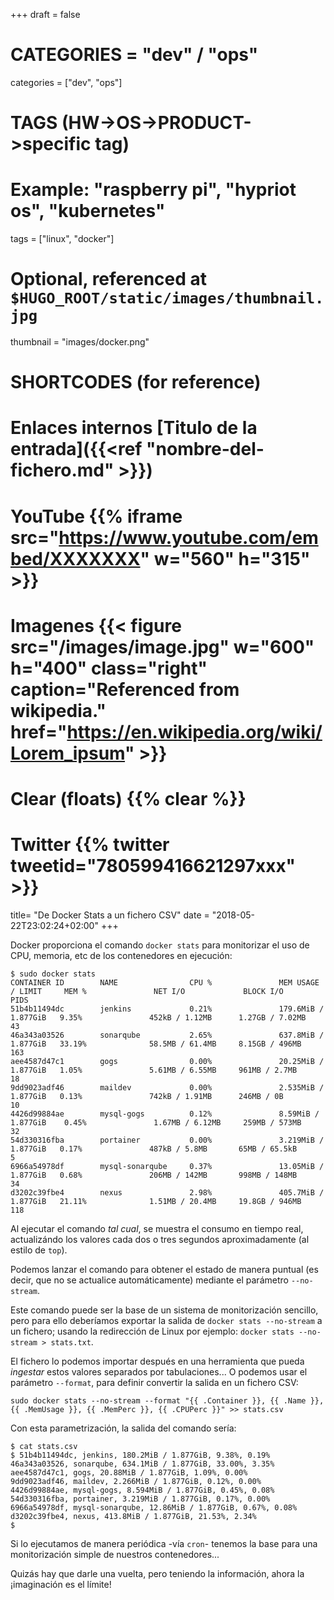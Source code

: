 +++
draft = false

# CATEGORIES = "dev" / "ops"
categories = ["dev", "ops"]
# TAGS (HW->OS->PRODUCT->specific tag)
# Example: "raspberry pi", "hypriot os", "kubernetes"

tags = ["linux", "docker"]

# Optional, referenced at `$HUGO_ROOT/static/images/thumbnail.jpg`
thumbnail = "images/docker.png"

# SHORTCODES (for reference)

# Enlaces internos [Titulo de la entrada]({{<ref "nombre-del-fichero.md" >}})

# YouTube {{% iframe src="https://www.youtube.com/embed/XXXXXXX" w="560" h="315" >}}
# Imagenes {{< figure src="/images/image.jpg" w="600" h="400" class="right" caption="Referenced from wikipedia." href="https://en.wikipedia.org/wiki/Lorem_ipsum" >}}
# Clear (floats) {{% clear %}}
# Twitter {{% twitter tweetid="780599416621297xxx" >}}

title=  "De Docker Stats a un fichero CSV"
date = "2018-05-22T23:02:24+02:00"
+++

Docker proporciona el comando `docker stats` para monitorizar el uso de CPU, memoria, etc de los contenedores en ejecución:

<!--more-->

```shell
$ sudo docker stats
CONTAINER ID        NAME                CPU %               MEM USAGE / LIMIT     MEM %               NET I/O             BLOCK I/O           PIDS
51b4b11494dc        jenkins             0.21%               179.6MiB / 1.877GiB   9.35%               452kB / 1.12MB      1.27GB / 7.02MB     43
46a343a03526        sonarqube           2.65%               637.8MiB / 1.877GiB   33.19%              58.5MB / 61.4MB     8.15GB / 496MB      163
aee4587d47c1        gogs                0.00%               20.25MiB / 1.877GiB   1.05%               5.61MB / 6.55MB     961MB / 2.7MB       18
9dd9023adf46        maildev             0.00%               2.535MiB / 1.877GiB   0.13%               742kB / 1.91MB      246MB / 0B          10
4426d99884ae        mysql-gogs          0.12%               8.59MiB / 1.877GiB    0.45%               1.67MB / 6.12MB     259MB / 573MB       32
54d330316fba        portainer           0.00%               3.219MiB / 1.877GiB   0.17%               487kB / 5.8MB       65MB / 65.5kB       5
6966a54978df        mysql-sonarqube     0.37%               13.05MiB / 1.877GiB   0.68%               206MB / 142MB       998MB / 148MB       34
d3202c39fbe4        nexus               2.98%               405.7MiB / 1.877GiB   21.11%              1.51MB / 20.4MB     19.8GB / 946MB      118
```

Al ejecutar el comando _tal cual_, se muestra el consumo en tiempo real, actualizándo los valores cada dos o tres segundos aproximadamente (al estilo de `top`).

Podemos lanzar el comando para obtener el estado de manera puntual (es decir, que no se actualice automáticamente) mediante el parámetro `--no-stream`.

Este comando puede ser la base de un sistema de monitorización sencillo, pero para ello deberíamos exportar la salida de `docker stats --no-stream` a un fichero; usando la redirección de Linux por ejemplo: `docker stats --no-stream > stats.txt`.

El fichero lo podemos importar después en una herramienta que pueda _ingestar_ estos valores separados por tabulaciones... O podemos usar el parámetro `--format`, para definir convertir la salida en un fichero CSV:

```shell
sudo docker stats --no-stream --format "{{ .Container }}, {{ .Name }}, {{ .MemUsage }}, {{ .MemPerc }}, {{ .CPUPerc }}" >> stats.csv
```

Con esta parametrización, la salida del comando sería:

```shell
$ cat stats.csv
$ 51b4b11494dc, jenkins, 180.2MiB / 1.877GiB, 9.38%, 0.19%
46a343a03526, sonarqube, 634.1MiB / 1.877GiB, 33.00%, 3.35%
aee4587d47c1, gogs, 20.88MiB / 1.877GiB, 1.09%, 0.00%
9dd9023adf46, maildev, 2.266MiB / 1.877GiB, 0.12%, 0.00%
4426d99884ae, mysql-gogs, 8.594MiB / 1.877GiB, 0.45%, 0.08%
54d330316fba, portainer, 3.219MiB / 1.877GiB, 0.17%, 0.00%
6966a54978df, mysql-sonarqube, 12.86MiB / 1.877GiB, 0.67%, 0.08%
d3202c39fbe4, nexus, 413.8MiB / 1.877GiB, 21.53%, 2.34%
$
```

Si lo ejecutamos de manera periódica -vía `cron`- tenemos la base para una monitorización simple de nuestros contenedores...

Quizás hay que darle una vuelta, pero teniendo la información, ahora la ¡imaginación es el límite!